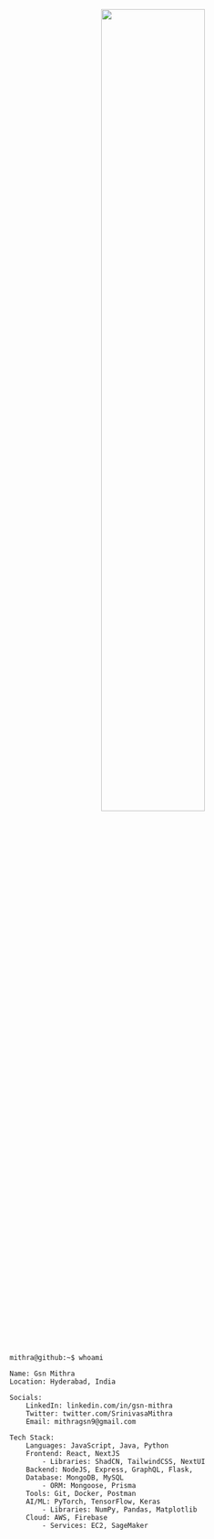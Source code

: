 <p align="center">
    <img src="https://github.com/GsnMithra/GsnMithra/assets/50359897/49fdeafd-2a06-4ba0-891f-71ebb7c934a1" alt="" width="60%">
</p>

```
mithra@github:~$ whoami
```

```
Name: Gsn Mithra
Location: Hyderabad, India

Socials:
    LinkedIn: linkedin.com/in/gsn-mithra
    Twitter: twitter.com/SrinivasaMithra
    Email: mithragsn9@gmail.com

Tech Stack:
    Languages: JavaScript, Java, Python
    Frontend: React, NextJS
        - Libraries: ShadCN, TailwindCSS, NextUI
    Backend: NodeJS, Express, GraphQL, Flask,
    Database: MongoDB, MySQL
        - ORM: Mongoose, Prisma
    Tools: Git, Docker, Postman
    AI/ML: PyTorch, TensorFlow, Keras
        - Libraries: NumPy, Pandas, Matplotlib
    Cloud: AWS, Firebase
        - Services: EC2, SageMaker
```
